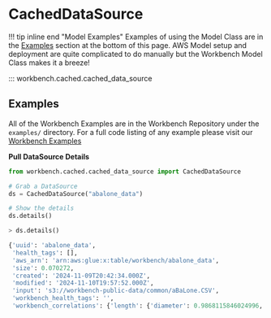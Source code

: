 # CachedDataSource

!!! tip inline end "Model Examples"
    Examples of using the Model Class are in the [Examples](#examples) section at the bottom of this page. AWS Model setup and deployment are quite complicated to do manually but the Workbench Model Class makes it a breeze!

::: workbench.cached.cached_data_source


## Examples
All of the Workbench Examples are in the Workbench Repository under the `examples/` directory. For a full code listing of any example please visit our [Workbench Examples](https://github.com/SuperCowPowers/workbench/blob/main/examples)

**Pull DataSource Details**

```python
from workbench.cached.cached_data_source import CachedDataSource

# Grab a DataSource
ds = CachedDataSource("abalone_data")

# Show the details
ds.details()

> ds.details()

{'uuid': 'abalone_data',
 'health_tags': [],
 'aws_arn': 'arn:aws:glue:x:table/workbench/abalone_data',
 'size': 0.070272,
 'created': '2024-11-09T20:42:34.000Z',
 'modified': '2024-11-10T19:57:52.000Z',
 'input': 's3://workbench-public-data/common/aBaLone.CSV',
 'workbench_health_tags': '',
 'workbench_correlations': {'length': {'diameter': 0.9868115846024996,

```
